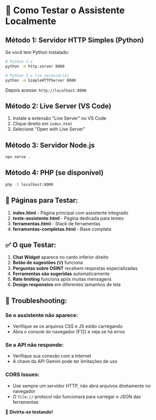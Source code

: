 # 🚀 Como Testar o Assistente Localmente

## Método 1: Servidor HTTP Simples (Python)

Se você tem Python instalado:

```bash
# Python 3.x
python -m http.server 8000

# Python 2.x (se necessário)
python -m SimpleHTTPServer 8000
```

Depois acesse: `http://localhost:8000`

## Método 2: Live Server (VS Code)

1. Instale a extensão "Live Server" no VS Code
2. Clique direito em `index.html` 
3. Selecione "Open with Live Server"

## Método 3: Servidor Node.js

```bash
npx serve .
```

## Método 4: PHP (se disponível)

```bash
php -S localhost:8000
```

## 🎯 Páginas para Testar:

1. **index.html** - Página principal com assistente integrado
2. **teste-assistente.html** - Página dedicada para testes
3. **ferramentas.html** - Stack de ferramentas
4. **ferramentas-completas.html** - Base completa

## ✅ O que Testar:

1. **Chat Widget** aparece no canto inferior direito
2. **Botão de sugestões (💡)** funciona
3. **Perguntas sobre OSINT** recebem respostas especializadas
4. **Ferramentas são sugeridas** automaticamente
5. **Rate limiting** funciona após muitas mensagens
6. **Design responsivo** em diferentes tamanhos de tela

## 🔧 Troubleshooting:

### Se o assistente não aparece:
- Verifique se os arquivos CSS e JS estão carregando
- Abra o console do navegador (F12) e veja se há erros

### Se a API não responde:
- Verifique sua conexão com a internet
- A chave da API Gemini pode ter limitações de uso

### CORS Issues:
- Use sempre um servidor HTTP, não abra arquivos diretamente no navegador
- O `file://` protocol não funcionará para carregar o JSON das ferramentas

🎉 **Divirta-se testando!**